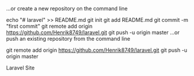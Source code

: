 …or create a new repository on the command line

echo "# laravel" >> README.md
git init
git add README.md
git commit -m "first commit"
git remote add origin https://github.com/Henrik8749/laravel.git
git push -u origin master
…or push an existing repository from the command line



git remote add origin https://github.com/Henrik8749/laravel.git
git push -u origin master



Laravel Site
